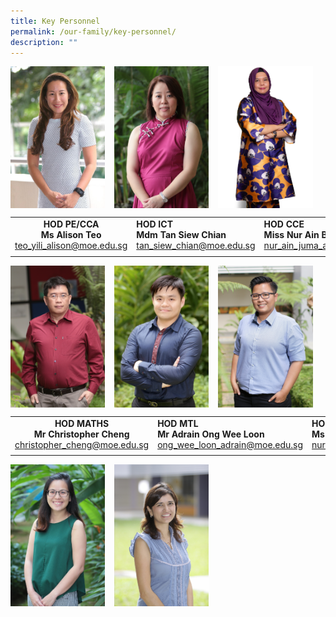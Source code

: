 ```yaml
---
title: Key Personnel
permalink: /our-family/key-personnel/
description: ""
---
```

<img src="/images/kp1.jpeg" style="width:30%;margin-right:15px;" align = "left">
<img src="/images/kp2.jpeg" style="width:30%;margin-right:15px;" align = "left">
<img src="/images/kp3.jpeg" style="width:30%;margin-right:15px;" align = "left">
<br clear="left">

|   |   |   |
|:-:|---|---|
| **HOD PE/CCA  <br>Ms Alison Teo**  <br>[teo_yili_alison@moe.edu.sg](mailto:teo_yili_alison@moe.edu.sg)  | **HOD ICT  <br>Mdm Tan Siew Chian**  <br>[tan_siew_chian@moe.edu.sg](mailto:tan_siew_chian@moe.edu.sg)  | **HOD CCE   <br>Miss Nur Ain Bte Juma'at**  <br>[nur_ain_juma_at@moe.edu.sg](mailto:nur_ain_juma_at@moe.edu.sg)  |
|   |   |   |

<img src="/images/kp4.jpeg" style="width:30%;margin-right:15px;" align = "left">
<img src="/images/kp5.jpeg" style="width:30%;margin-right:15px;" align = "left">
<img src="/images/kp6.jpeg" style="width:30%;margin-right:15px;" align = "left">
<br clear="left">

|   |   |   |
|:-:|---|---|
| **HOD MATHS  <br>Mr Christopher Cheng**  <br>[christopher_cheng@moe.edu.sg](mailto:christopher_cheng@moe.edu.sg)  | **HOD MTL  <br>Mr Adrain Ong Wee Loon**  <br>[ong_wee_loon_adrain@moe.edu.sg](mailto:ong_wee_loon_adrain@moe.edu.sg)  | **HOD SM  <br>Ms Nur Mawarni Nin Sahmad**  <br>[nur_mawarni_nin_sahmad@moe.edu.sg](mailto:nur_mawarni_nin_sahmad@moe.edu.sg)  |
|   |   |   |

<img src="/images/kp7.jpeg" style="width:30%;margin-right:15px;" align = "left">
<img src="/images/kp8.jpeg" style="width:30%;margin-right:15px;" align = "left">
<br clear="left">